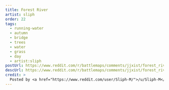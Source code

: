 ```yaml
---
title: Forest River
artist: sliph
order: 22
tags:
  - running-water
  - autumn
  - bridge
  - trees
  - water
  - grass
  - day
  - artist:sliph
postUrl: https://www.reddit.com/r/battlemaps/comments/jjxist/forest_river_30x35/
descUrl: https://www.reddit.com/r/battlemaps/comments/jjxist/forest_river_30x35/gaff9bq/
credit: >
  Posted by <a href="https://www.reddit.com/user/Sliph-M/">/u/Sliph-M</a> to <a href="https://www.reddit.com/r/battlemaps/">/r/battlemaps</a> in Oct, 2020. <br/> Please support the artist on <a href="https://www.patreon.com/sliph">Patreon</a>, as well as follow them on <a href="https://www.instagram.com/matiasberchtart/">Instagram</a>
---
```


